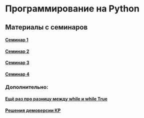 # Программирование на Python

## Материалы с семинаров

#### [Семинар 1](https://github.com/trocean11/python_east/blob/main/sem1.ipynb)

#### [Семинар 2](https://github.com/trocean11/python_east/blob/main/sem2.ipynb)

#### [Семинар 3](https://github.com/trocean11/python_east/blob/main/sem3.ipynb)

#### [Семинар 4](https://github.com/trocean11/python_east/blob/main/sets%26dicts.ipynb)

### Дополнительно:

#### [Ещё раз про разницу между while и while True](https://github.com/trocean11/python_east/blob/main/tasks/while_%26_while_True.ipynb)

#### [Решения демоверсии КР](https://github.com/trocean11/python_east/blob/main/%D0%94%D0%B5%D0%BC%D0%BE%D0%B2%D0%B5%D1%80%D1%81%D0%B8%D1%8F_%D0%9A%D0%A0.ipynb)
